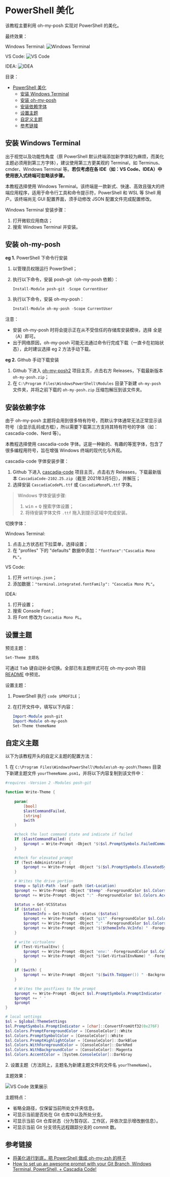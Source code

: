# PowerShell 美化

该教程主要利用 oh-my-posh 实现对 PowerShell 的美化。

最终效果：

Windows Terminal:
![Windows Terminal](https://i.loli.net/2021/03/05/Gx6pEW93RUcNBmu.png)

VS Code:
![VS Code](https://i.loli.net/2021/03/05/K2srmN1EInipUOJ.png)

IDEA:
![IDEA](https://i.loli.net/2021/03/05/qViEkN531TfDAFm.png)

目录：

- [PowerShell 美化](#powershell-美化)
  - [安装 Windows Terminal](#安装-windows-terminal)
  - [安装 oh-my-posh](#安装-oh-my-posh)
  - [安装依赖字体](#安装依赖字体)
  - [设置主题](#设置主题)
  - [自定义主题](#自定义主题)
  - [参考链接](#参考链接)

## 安装 Windows Terminal

出于视觉以及功能性角度（原 PowerShell 默认终端添加新字体较为麻烦，而美化主题必须用到第三方字体），建议使用第三方更美观的 Terminal，如 Terminus、cmder、Windows Terminal 等。**若仅考虑在各 IDE（如：VS Code、IDEA）中使用嵌入式终端可忽略该步骤。**

本教程选择使用 Windows Terminal。该终端是一款新式、快速、高效且强大的终端应用程序，适用于命令行工具和命令提示符，PowerShell 和 WSL 等 Shell 用户。该终端尚无 GUI 配置界面，须手动修改 JSON 配置文件完成配置修改。

Windows Terminal 安装步骤：

1. 打开微软应用商店；
2. 搜索 Windows Terminal 并安装。

## 安装 oh-my-posh

**eg 1.** PowerShell 下命令行安装

1. 以管理员权限运行 PowerShell；
2. 执行以下命令，安装 posh-git（oh-my-posh 依赖）：

   ```powershell
   Install-Module posh-git -Scope CurrentUser
   ```

3. 执行以下命令，安装 oh-my-posh：

   ```powershell
   Install-Module oh-my-posh -Scope CurrentUser
   ```

注意：

* 安装 oh-my-posh 时将会提示正在从不受信任的存储库安装模块，选择 全是（A）即可。
* 出于网络原因，oh-my-posh 可能无法通过命令行完成下载（一直卡在初始状态），此时建议选择 eg 2 方法手动下载。

**eg 2.** Github 手动下载安装

1. Github 下进入 [oh-my-posh2](https://github.com/JanDeDobbeleer/oh-my-posh2) 项目主页，点击右方 Releases，下载最新版本 `oh-my-posh.zip`；
2. 在 `C:\Program Files\WindowsPowerShell\Modules` 目录下新建 `oh-my-posh` 文件夹，并将之前下载的 `oh-my-posh.zip` 压缩包解压到该文件夹。

## 安装依赖字体

由于 oh-my-posh 主题将会用到很多特有符号，而默认字体通常无法正常显示该符号（会显示乱码或方框），所以需要下载第三方支持其特有符号的字体（如：cascadia-code、Nerd 等）。

本教程选择使用 cascadia-code 字体。这是一种新的、有趣的等宽字体，包含了很多编程用符号，旨在增强 Windows 终端的现代化与外观。

cascadia-code 字体安装步骤：

1. Github 下进入 [cascadia-code](https://github.com/microsoft/cascadia-code) 项目主页，点击右方 Releases，下载最新版本 `CascadiaCode-2102.25.zip`（截至 2021年3月5日），并解压；
2. 选择安装 `CascadiaCodePL.ttf` 或 `CascadiaMonoPL.ttf` 字体。

>Windows 字体安装步骤:
>
>1. <kbd>win</kbd> + <kbd>Q</kbd> 搜索字体设置；
>2. 将待安装字体文件 `.ttf` 拖入到提示区域中完成安装。

切换字体：

Windows Terminal:

1. 点击上方状态栏下拉菜单，选择设置；
2. 在 "profiles" 下的 "defaults" 数据中添加：`"fontFace":"Cascadia Mono PL"`。

VS Code:

1. 打开 `settings.json`；
2. 添加数据：`"terminal.integrated.fontFamily": "Cascadia Mono PL"`。

IDEA:

1. 打开设置；
2. 搜索 Console Font；
3. 将 Font 修改为 `Cascadia Mono PL`。

## 设置主题

预览主题：

```powershell
Set-Theme 主题名
```

可通过 <kbd>Tab</kbd> 键自动补全切换。全部已有主题样式可在 oh-my-posh 项目 [README](https://github.com/JanDeDobbeleer/oh-my-posh2/blob/master/README.md) 中预览。

设置主题：

1. PowerShell 执行 `code $PROFILE`；
2. 在打开文件中，填写以下内容：

   ```ps1
   Import-Module posh-git
   Import-Module oh-my-posh
   Set-Theme themeName 
   ```

## 自定义主题

以下为该教程开头的自定义主题的配置方法：

1\. 在 `C:\Program Files\WindowsPowerShell\Modules\oh-my-posh\Themes` 目录下新建主题文件 `yourThemeName.psm1`，并将以下内容复制到该文件中：

```psm1
#requires -Version 2 -Modules posh-git

function Write-Theme {
    
    param(
        [bool]
        $lastCommandFailed,
        [string]
        $with
    )

    #check the last command state and indicate if failed
    If ($lastCommandFailed) {
        $prompt = Write-Prompt -Object "$($sl.PromptSymbols.FailedCommandSymbol) " -ForegroundColor $sl.Colors.CommandFailedIconForegroundColor
    }

    #check for elevated prompt
    If (Test-Administrator) {
        $prompt += Write-Prompt -Object "$($sl.PromptSymbols.ElevatedSymbol) " -ForegroundColor $sl.Colors.AdminIconForegroundColor
    }

    # Writes the drive portion
    $temp = Split-Path -leaf -path (Get-Location)
    $prompt += Write-Prompt -Object "$temp" -ForegroundColor $sl.Colors.DriveForegroundColor
    $prompt += Write-Prompt -Object ":" -ForegroundColor $sl.Colors.AccentColor

    $status = Get-VCSStatus
    if ($status) {
        $themeInfo = Get-VcsInfo -status ($status)
        $prompt += Write-Prompt -Object "git" -ForegroundColor $sl.Colors.PromptForegroundColor
        $prompt += Write-Prompt -Object ":" -ForegroundColor $sl.Colors.AccentColor
        $prompt += Write-Prompt -Object "$($themeInfo.VcInfo) " -ForegroundColor $themeInfo.BackgroundColor
    }

    # write virtualenv
    if (Test-VirtualEnv) {
        $prompt += Write-Prompt -Object 'env:' -ForegroundColor $sl.Colors.PromptForegroundColor
        $prompt += Write-Prompt -Object "$(Get-VirtualEnvName) " -ForegroundColor $themeInfo.VirtualEnvForegroundColor
    }

    if ($with) {
        $prompt += Write-Prompt -Object "$($with.ToUpper()) " -BackgroundColor $sl.Colors.WithBackgroundColor -ForegroundColor $sl.Colors.WithForegroundColor
    }

    # Writes the postfixes to the prompt
    $prompt += Write-Prompt -Object $sl.PromptSymbols.PromptIndicator -ForegroundColor $sl.Colors.CommandFailedIconForegroundColor
    $prompt += ' '
    $prompt
}

# local settings
$sl = $global:ThemeSettings 
$sl.PromptSymbols.PromptIndicator = [char]::ConvertFromUtf32(0x276F)
$sl.Colors.PromptForegroundColor = [ConsoleColor]::White
$sl.Colors.PromptSymbolColor = [ConsoleColor]::White
$sl.Colors.PromptHighlightColor = [ConsoleColor]::DarkBlue
$sl.Colors.WithForegroundColor = [ConsoleColor]::DarkRed
$sl.Colors.WithBackgroundColor = [ConsoleColor]::Magenta
$sl.Colors.AccentColor = [System.ConsoleColor]::DarkGray
```

2\. 设置主题（方法同上，主题名为新建主题文件的文件名 `yourThemeName`）。

主题效果：

![VS Code 效果展示](https://i.loli.net/2021/03/05/OHRcZ6v8h31F7fq.png)

主题特点：

* 省略全路径，仅保留当前所处文件夹信息。
* 可显示当前是否处在 Git 仓库中以及所处分支。
* 可显示当前 Git 仓库状态（分为暂存区、工作区，并依次显示增改删信息）。
* 可显示当前 Git 分支领先远程跟踪分支的 commit 数。

## 参考链接

* [将美化进行到底，把 PowerShell 做成 oh-my-zsh 的样子](https://blog.walterlv.com/post/beautify-powershell-like-zsh.html#%E5%AE%89%E8%A3%85%E5%AD%97%E4%BD%93%E5%AE%89%E8%A3%85%E7%AC%AC%E4%B8%89%E6%96%B9-powershell)
* [How to set up an awesome prompt with your Git Branch, Windows Terminal, PowerShell, + Cascadia Code!](https://www.youtube.com/watch?v=lu__oGZVT98)
